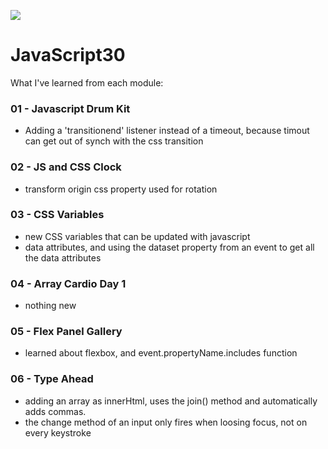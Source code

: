 ![](https://javascript30.com/images/JS3-social-share.png)

# JavaScript30

What I've learned from each module:

### 01 - Javascript Drum Kit

- Adding a 'transitionend' listener instead of a timeout, because timout can get out of synch with the css transition

### 02 - JS and CSS Clock

- transform origin css property used for rotation

### 03 - CSS Variables

- new CSS variables that can be updated with javascript
- data attributes, and using the dataset property from an event to get all the data attributes

### 04 - Array Cardio Day 1
- nothing new

### 05 - Flex Panel Gallery
- learned about flexbox, and event.propertyName.includes function

### 06 - Type Ahead
- adding an array as innerHtml, uses the join() method and automatically adds commas.
- the change method of an input only fires when loosing focus, not on every keystroke
